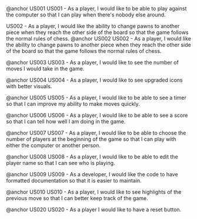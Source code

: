 @anchor US001 US001 - As a player, I would like to be able to play against the computer so that I can play when there's nobody else around.

US002 - As a player, I would like the ability to change pawns to another piece when they reach the other side of the board so that the game follows the normal rules of chess.
@anchor US002 US002 - As a player, I would like the ability to change pawns to another piece when they reach the other side of the board so that the game follows the normal rules of chess.

@anchor US003 US003 - As a player, I would like to see the number of moves I would take in the game.

@anchor US004 US004 - As a player, I would like to see upgraded icons with better visuals.

@anchor US005 US005 - As a player, I would like to be able to see a timer so that I can improve my ability to make moves quickly.

@anchor US006 US006 - As a player, I would like to be able to see a score so that I can tell how well I am doing in the game.

@anchor US007 US007 - As a player, I would like to be able to choose the number of players at the beginning of the game so that I can play with either the computer or another person.

@anchor US008 US008 - As a player, I would like to be able to edit the player name so that I can see who is playing.

@anchor US009 US009 - As a developer, I would like the code to have formatted documentation so that it is easier to maintain.

@anchor US010 US010 - As a player, I would like to see  highlights of the previous move so that I can better keep track of the game.

@anchor US020 US020 - As a player I would like to have a reset button.
